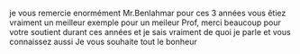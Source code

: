 je vous remercie enormément Mr.Benlahmar pour ces 3 années vous êtiez vraiment un meilleur exemple pour un meileur Prof, merci beaucoup pour votre soutient durant ces années et je sais vraiment de quoi je parle et vous connaissez aussi
Je vous souhaite tout le bonheur 
